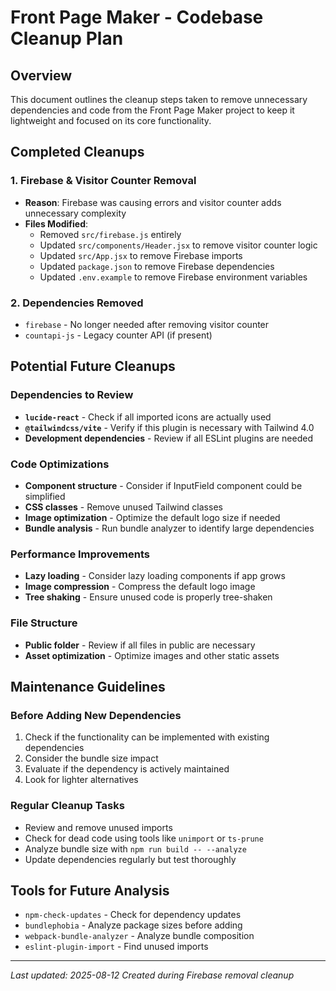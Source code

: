 # Front Page Maker - Codebase Cleanup Plan

## Overview
This document outlines the cleanup steps taken to remove unnecessary dependencies and code from the Front Page Maker project to keep it lightweight and focused on its core functionality.

## Completed Cleanups

### 1. Firebase & Visitor Counter Removal
- **Reason**: Firebase was causing errors and visitor counter adds unnecessary complexity
- **Files Modified**:
  - Removed `src/firebase.js` entirely
  - Updated `src/components/Header.jsx` to remove visitor counter logic
  - Updated `src/App.jsx` to remove Firebase imports
  - Updated `package.json` to remove Firebase dependencies
  - Updated `.env.example` to remove Firebase environment variables

### 2. Dependencies Removed
- `firebase` - No longer needed after removing visitor counter
- `countapi-js` - Legacy counter API (if present)

## Potential Future Cleanups

### Dependencies to Review
- **`lucide-react`** - Check if all imported icons are actually used
- **`@tailwindcss/vite`** - Verify if this plugin is necessary with Tailwind 4.0
- **Development dependencies** - Review if all ESLint plugins are needed

### Code Optimizations
- **Component structure** - Consider if InputField component could be simplified
- **CSS classes** - Remove unused Tailwind classes
- **Image optimization** - Optimize the default logo size if needed
- **Bundle analysis** - Run bundle analyzer to identify large dependencies

### Performance Improvements
- **Lazy loading** - Consider lazy loading components if app grows
- **Image compression** - Compress the default logo image
- **Tree shaking** - Ensure unused code is properly tree-shaken

### File Structure
- **Public folder** - Review if all files in public are necessary
- **Asset optimization** - Optimize images and other static assets

## Maintenance Guidelines

### Before Adding New Dependencies
1. Check if the functionality can be implemented with existing dependencies
2. Consider the bundle size impact
3. Evaluate if the dependency is actively maintained
4. Look for lighter alternatives

### Regular Cleanup Tasks
- Review and remove unused imports
- Check for dead code using tools like `unimport` or `ts-prune`
- Analyze bundle size with `npm run build -- --analyze`
- Update dependencies regularly but test thoroughly

## Tools for Future Analysis
- `npm-check-updates` - Check for dependency updates
- `bundlephobia` - Analyze package sizes before adding
- `webpack-bundle-analyzer` - Analyze bundle composition
- `eslint-plugin-import` - Find unused imports

---
*Last updated: 2025-08-12*
*Created during Firebase removal cleanup*
